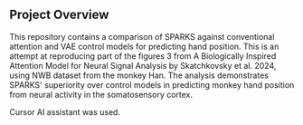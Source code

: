 
##  **Project Overview**

This repository contains a comparison of SPARKS against conventional attention and VAE control models for predicting hand position. This is an attempt at reproducing part of the figures 3 from A Biologically Inspired Attention Model for Neural Signal Analysis by Skatchkovsky et al. 2024, using NWB dataset from the monkey Han. The analysis demonstrates SPARKS' superiority over control models in predicting monkey hand position from neural activity in the somatosensory cortex.

Cursor AI assistant was used. 

